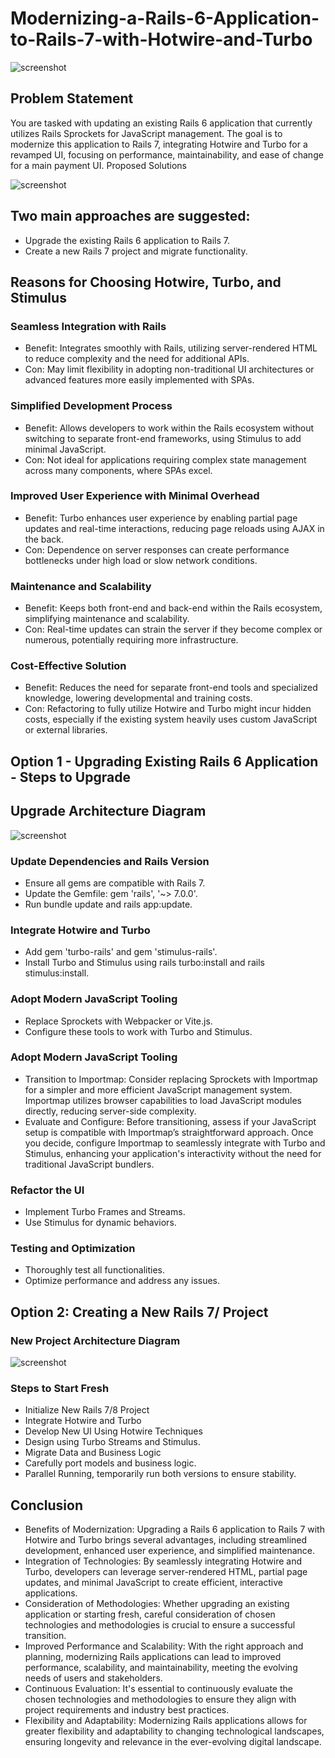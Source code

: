 # Modernizing-a-Rails-6-Application-to-Rails-7-with-Hotwire-and-Turbo

![screenshot](https://www.ducktypelabs.com/assets/images/hotwire.png)

## Problem Statement

You are tasked with updating an existing Rails 6 application that currently utilizes Rails Sprockets for JavaScript management. The goal is to modernize this application to Rails 7, integrating Hotwire and Turbo for a revamped UI, focusing on performance, maintainability, and ease of change for a main payment UI.
Proposed Solutions

![screenshot](https://i.ibb.co/5sr7X3y/Screenshot-2024-04-26-at-12-30-03-PM.png)

## Two main approaches are suggested:

- Upgrade the existing Rails 6 application to Rails 7.
- Create a new Rails 7 project and migrate functionality.

## Reasons for Choosing Hotwire, Turbo, and Stimulus

### Seamless Integration with Rails
- Benefit: Integrates smoothly with Rails, utilizing server-rendered HTML to reduce complexity and the need for additional APIs. 
- Con: May limit flexibility in adopting non-traditional UI architectures or advanced features more easily implemented with SPAs.
  
### Simplified Development Process
- Benefit: Allows developers to work within the Rails ecosystem without switching to separate front-end frameworks, using Stimulus to add minimal JavaScript.
- Con: Not ideal for applications requiring complex state management across many components, where SPAs excel.
  
### Improved User Experience with Minimal Overhead
- Benefit: Turbo enhances user experience by enabling partial page updates and real-time interactions, reducing page reloads using AJAX in the back.
- Con: Dependence on server responses can create performance bottlenecks under high load or slow network conditions.
  
### Maintenance and Scalability
- Benefit: Keeps both front-end and back-end within the Rails ecosystem, simplifying maintenance and scalability.
- Con: Real-time updates can strain the server if they become complex or numerous, potentially requiring more infrastructure.
  
### Cost-Effective Solution
- Benefit: Reduces the need for separate front-end tools and specialized knowledge, lowering developmental and training costs.
- Con: Refactoring to fully utilize Hotwire and Turbo might incur hidden costs, especially if the existing system heavily uses custom JavaScript or external libraries.

## Option 1 - Upgrading Existing Rails 6 Application - Steps to Upgrade

## Upgrade Architecture Diagram
![screenshot](https://i.ibb.co/b5gxnF2/rrr.png)

### Update Dependencies and Rails Version
- Ensure all gems are compatible with Rails 7.
- Update the Gemfile: gem 'rails', '~> 7.0.0'.
- Run bundle update and rails app:update.

### Integrate Hotwire and Turbo
- Add gem 'turbo-rails' and gem 'stimulus-rails'.
- Install Turbo and Stimulus using rails turbo:install and rails stimulus:install.

### Adopt Modern JavaScript Tooling
- Replace Sprockets with Webpacker or Vite.js.
- Configure these tools to work with Turbo and Stimulus.

### Adopt Modern JavaScript Tooling
- Transition to Importmap: Consider replacing Sprockets with Importmap for a simpler and more efficient JavaScript management system. Importmap utilizes browser capabilities to load JavaScript modules directly, reducing server-side complexity.
- Evaluate and Configure: Before transitioning, assess if your JavaScript setup is compatible with Importmap’s straightforward approach. Once you decide, configure Importmap to seamlessly integrate with Turbo and Stimulus, enhancing your application's interactivity without the need for traditional JavaScript bundlers.

### Refactor the UI
- Implement Turbo Frames and Streams.
- Use Stimulus for dynamic behaviors.

### Testing and Optimization
- Thoroughly test all functionalities.
- Optimize performance and address any issues.


## Option 2: Creating a New Rails 7/ Project

### New Project Architecture Diagram
![screenshot](https://i.ibb.co/ZHp4pb0/Screenshot-2024-04-26-at-11-32-30-AM.png)


### Steps to Start Fresh

- Initialize New Rails 7/8 Project
- Integrate Hotwire and Turbo 
- Develop New UI Using Hotwire Techniques
- Design using Turbo Streams and Stimulus.
- Migrate Data and Business Logic
- Carefully port models and business logic.
- Parallel Running, temporarily run both versions to ensure stability.

## Conclusion

- Benefits of Modernization: Upgrading a Rails 6 application to Rails 7 with Hotwire and Turbo brings several advantages, including streamlined development, enhanced user experience, and simplified maintenance.
- Integration of Technologies: By seamlessly integrating Hotwire and Turbo, developers can leverage server-rendered HTML, partial page updates, and minimal JavaScript to create efficient, interactive applications.
- Consideration of Methodologies: Whether upgrading an existing application or starting fresh, careful consideration of chosen technologies and methodologies is crucial to ensure a successful transition.
- Improved Performance and Scalability: With the right approach and planning, modernizing Rails applications can lead to improved performance, scalability, and maintainability, meeting the evolving needs of users and stakeholders.
- Continuous Evaluation: It's essential to continuously evaluate the chosen technologies and methodologies to ensure they align with project requirements and industry best practices.
- Flexibility and Adaptability: Modernizing Rails applications allows for greater flexibility and adaptability to changing technological landscapes, ensuring longevity and relevance in the ever-evolving digital landscape.
